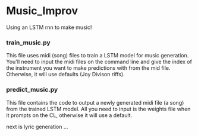 # Music_Improv
Using an LSTM rnn to make music!

### train_music.py
This file uses midi (song) files to train a LSTM model for music generation.
You'll need to input the midi files on the command line and give the index of the instrument
you want to make predictions with from the mid file. Otherwise, it will use defaults (Joy Divison riffs).

### predict_music.py
This file contains the code to output a newly generated midi file (a song) from the trained LSTM model.
All you need to input is the weights file when it prompts on the CL, otherwise it will use a default.


next is lyric generation ...
